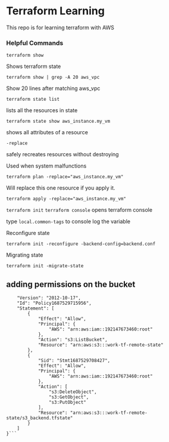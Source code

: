 
# Terraform Learning

This repo is for learning terraform with AWS

### Helpful Commands

`terraform show`

Shows terraform state

`terraform show | grep -A 20 aws_vpc`

Show 20 lines after matching aws_vpc

`terraform state list`

lists all the resources in state

`terraform state show aws_instance.my_vm`

shows all attributes of a resource

`-replace`

safely recreates resources without destroying

Used when system malfunctions

`terraform plan -replace="aws_instance.my_vm"`

Will replace this one resource if you apply it.

`terraform apply -replace="aws_instance.my_vm"`


`terraform init`
`terraform console`
opens terraform console

type `local.common-tags`
to console log the variable

Reconfigure state

`terraform init -reconfigure -backend-config=backend.conf`

Migrating state

`terraform init -migrate-state`

## adding permissions on the bucket

```{
    "Version": "2012-10-17",
    "Id": "Policy1687529715956",
    "Statement": [
        {
            "Effect": "Allow",
            "Principal": {
                "AWS": "arn:aws:iam::192147673460:root"
            },
            "Action": "s3:ListBucket",
            "Resource": "arn:aws:s3:::work-tf-remote-state"
        },
        {
            "Sid": "Stmt1687529708427",
            "Effect": "Allow",
            "Principal": {
                "AWS": "arn:aws:iam::192147673460:root"
            },
            "Action": [
                "s3:DeleteObject",
                "s3:GetObject",
                "s3:PutObject"
            ],
            "Resource": "arn:aws:s3:::work-tf-remote-state/s3_backend.tfstate"
        }
    ]
}```
